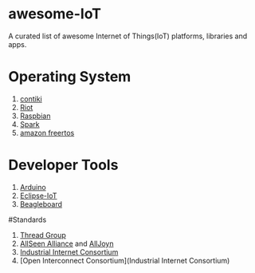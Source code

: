 awesome-IoT
===========

A curated list of awesome Internet of Things(IoT) platforms, libraries and apps.

# Operating System

1. [contiki](http://www.contiki-os.org/)
2. [Riot](http://www.riot-os.org/)
3. [Raspbian](http://raspbian.org/)
4. [Spark](https://www.spark.io/)
5. [amazon freertos](https://github.com/aws/amazon-freertos)

# Developer Tools
1. [Arduino](http://www.arduino.cc/)
2. [Eclipse-IoT](http://iot.eclipse.org/)
3. [Beagleboard](http://beagleboard.org/)

#Standards
1. [Thread Group](http://www.threadgroup.org/)
2. [AllSeen Alliance](https://allseenalliance.org/) and [AllJoyn](https://www.alljoyn.org/)
3. [Industrial Internet Consortium](http://www.industrialinternetconsortium.org/)
4. [Open Interconnect Consortium](Industrial Internet Consortium)
